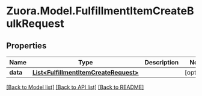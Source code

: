 
# Zuora.Model.FulfillmentItemCreateBulkRequest

## Properties

Name | Type | Description | Notes
------------ | ------------- | ------------- | -------------
**data** | [**List&lt;FulfillmentItemCreateRequest&gt;**](FulfillmentItemCreateRequest.md) |  | [optional] 

[[Back to Model list]](../README.md#documentation-for-models)
[[Back to API list]](../README.md#documentation-for-api-endpoints)
[[Back to README]](../README.md)

